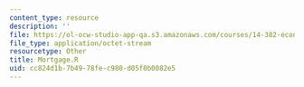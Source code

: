 ```yaml
---
content_type: resource
description: ''
file: https://ol-ocw-studio-app-qa.s3.amazonaws.com/courses/14-382-econometrics-spring-2017/cc824d1b7b4978fec980d05f0b0082e5_Mortgage.R
file_type: application/octet-stream
resourcetype: Other
title: Mortgage.R
uid: cc824d1b-7b49-78fe-c980-d05f0b0082e5
---
```

